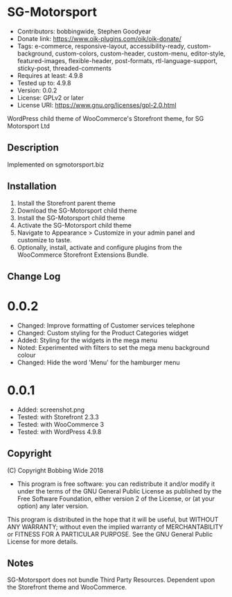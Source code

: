 # SG-Motorsport

* Contributors: bobbingwide, Stephen Goodyear
* Donate link: https://www.oik-plugins.com/oik/oik-donate/
* Tags: e-commerce, responsive-layout, accessibility-ready, custom-background, custom-colors, custom-header, custom-menu, editor-style, featured-images, flexible-header, post-formats, rtl-language-support, sticky-post, threaded-comments
* Requires at least: 4.9.8
* Tested up to: 4.9.8
* Version: 0.0.2
* License: GPLv2 or later
* License URI: https://www.gnu.org/licenses/gpl-2.0.html

WordPress child theme of WooCommerce's Storefront theme, for SG Motorsport Ltd

## Description
Implemented on sgmotorsport.biz 


## Installation 

1. Install the Storefront parent theme
2. Download the SG-Motorsport child theme
3. Install the SG-Motorsport child theme
4. Activate the SG-Motorsport child theme
5. Navigate to Appearance > Customize in your admin panel and customize to taste.
6. Optionally, install, activate and configure plugins from the WooCommerce Storefront Extensions Bundle.


## Change Log
 
# 0.0.2
* Changed: Improve formatting of Customer services telephone
* Changed: Custom styling for the Product Categories widget
* Added: Styling for the widgets in the mega menu
* Noted: Experimented with filters to set the mega menu background colour
* Changed: Hide the word 'Menu' for the hamburger menu


# 0.0.1
* Added: screenshot.png
* Tested: with Storefront 2.3.3
* Tested: with WooCommerce 3
* Tested: with WordPress 4.9.8


## Copyright 
(C) Copyright Bobbing Wide 2018

* This program is free software: you can redistribute it and/or modify
it under the terms of the GNU General Public License as published by
the Free Software Foundation, either version 2 of the License, or
(at your option) any later version.

This program is distributed in the hope that it will be useful,
but WITHOUT ANY WARRANTY; without even the implied warranty of
MERCHANTABILITY or FITNESS FOR A PARTICULAR PURPOSE. See the
GNU General Public License for more details.

## Notes
SG-Motorsport does not bundle Third Party Resources. 
Dependent upon the Storefront theme and WooCommerce.



